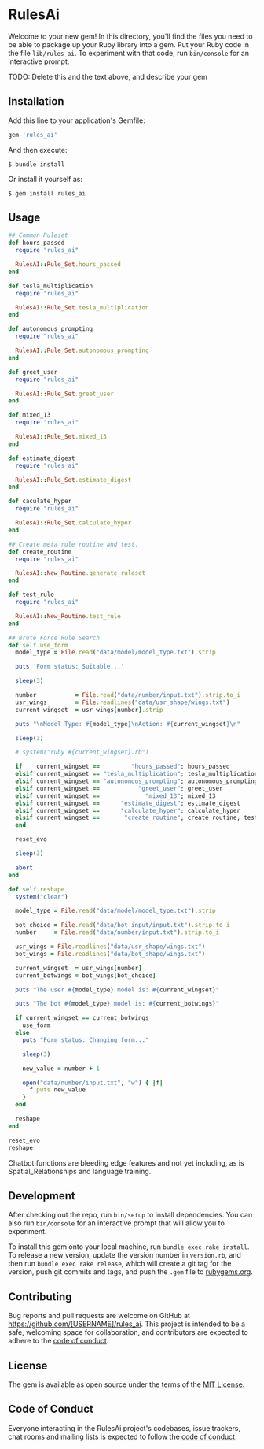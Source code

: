 # RulesAi

Welcome to your new gem! In this directory, you'll find the files you need to be able to package up your Ruby library into a gem. Put your Ruby code in the file `lib/rules_ai`. To experiment with that code, run `bin/console` for an interactive prompt.

TODO: Delete this and the text above, and describe your gem

## Installation

Add this line to your application's Gemfile:

```ruby
gem 'rules_ai'
```

And then execute:

    $ bundle install

Or install it yourself as:

    $ gem install rules_ai

## Usage

~~~ruby
## Common Ruleset
def hours_passed
  require "rules_ai"

  RulesAI::Rule_Set.hours_passed
end

def tesla_multiplication
  require "rules_ai"

  RulesAI::Rule_Set.tesla_multiplication
end

def autonomous_prompting
  require "rules_ai"

  RulesAI::Rule_Set.autonomous_prompting
end

def greet_user
  require "rules_ai"

  RulesAI::Rule_Set.greet_user
end

def mixed_13
  require "rules_ai"

  RulesAI::Rule_Set.mixed_13
end

def estimate_digest
  require "rules_ai"

  RulesAI::Rule_Set.estimate_digest
end

def caculate_hyper
  require "rules_ai"

  RulesAI::Rule_Set.calculate_hyper
end

## Create meta rule routine and test.
def create_routine
  require "rules_ai"

  RulesAI::New_Routine.generate_ruleset
end

def test_rule
  require "rules_ai"

  RulesAI::New_Routine.test_rule
end

## Brute Force Rule Search
def self.use_form
  model_type = File.read("data/model/model_type.txt").strip

  puts 'Form status: Suitable...'

  sleep(3)

  number           = File.read("data/number/input.txt").strip.to_i
  usr_wings        = File.readlines("data/usr_shape/wings.txt")
  current_wingset  = usr_wings[number].strip

  puts "\nModel Type: #{model_type}\nAction: #{current_wingset}\n"

  sleep(3)

  # system("ruby #{current_wingset}.rb")

  if    current_wingset ==         "hours_passed"; hours_passed
  elsif current_wingset == "tesla_multiplication"; tesla_multiplication
  elsif current_wingset == "autonomous_prompting"; autonomous_prompting
  elsif current_wingset ==           "greet_user"; greet_user
  elsif current_wingset ==             "mixed_13"; mixed_13
  elsif current_wingset ==      "estimate_digest"; estimate_digest
  elsif current_wingset ==      "calculate_hyper"; calculate_hyper
  elsif current_wingset ==       "create_routine"; create_routine; test_rule
  end

  reset_evo

  sleep(3)

  abort
end

def self.reshape
  system("clear")

  model_type = File.read("data/model/model_type.txt").strip

  bot_choice = File.read("data/bot_input/input.txt").strip.to_i
  number     = File.read("data/number/input.txt").strip.to_i

  usr_wings = File.readlines("data/usr_shape/wings.txt")
  bot_wings = File.readlines("data/bot_shape/wings.txt")

  current_wingset  = usr_wings[number]
  current_botwings = bot_wings[bot_choice]

  puts "The user #{model_type} model is: #{current_wingset}"

  puts "The bot #{model_type} model is: #{current_botwings}"

  if current_wingset == current_botwings
    use_form
  else
    puts "Form status: Changing form..."

    sleep(3)

    new_value = number + 1

    open("data/number/input.txt", "w") { |f|
      f.puts new_value
    }
  end

  reshape
end

reset_evo
reshape
~~~

Chatbot functions are bleeding edge features and not yet including, as is Spatial_Relationships and language training.

## Development

After checking out the repo, run `bin/setup` to install dependencies. You can also run `bin/console` for an interactive prompt that will allow you to experiment.

To install this gem onto your local machine, run `bundle exec rake install`. To release a new version, update the version number in `version.rb`, and then run `bundle exec rake release`, which will create a git tag for the version, push git commits and tags, and push the `.gem` file to [rubygems.org](https://rubygems.org).

## Contributing

Bug reports and pull requests are welcome on GitHub at https://github.com/[USERNAME]/rules_ai. This project is intended to be a safe, welcoming space for collaboration, and contributors are expected to adhere to the [code of conduct](https://github.com/[USERNAME]/rules_ai/blob/master/CODE_OF_CONDUCT.md).


## License

The gem is available as open source under the terms of the [MIT License](https://opensource.org/licenses/MIT).

## Code of Conduct

Everyone interacting in the RulesAi project's codebases, issue trackers, chat rooms and mailing lists is expected to follow the [code of conduct](https://github.com/[USERNAME]/rules_ai/blob/master/CODE_OF_CONDUCT.md).
